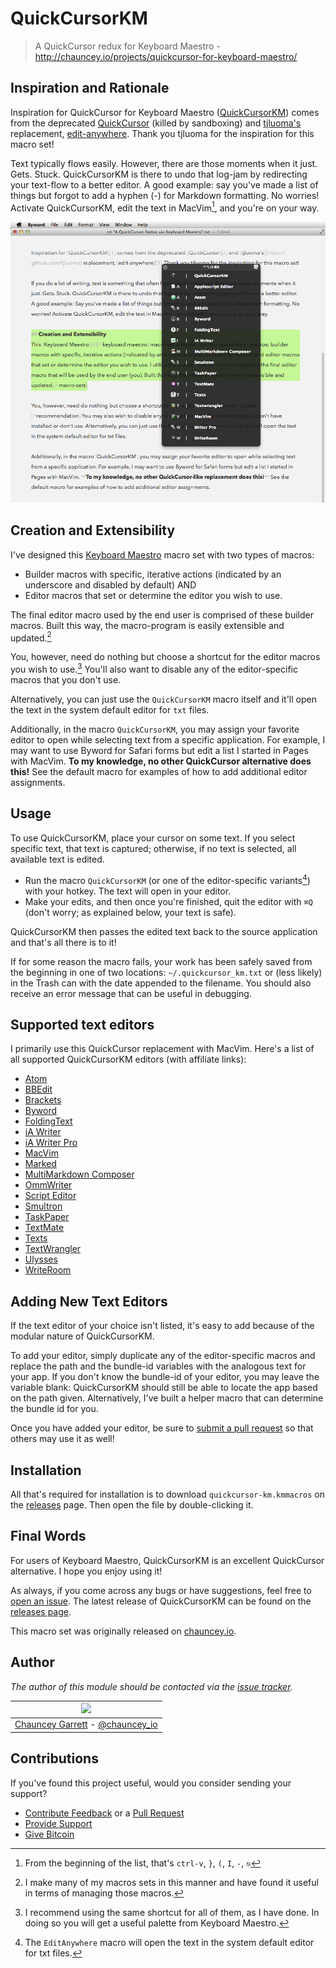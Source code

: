# QuickCursorKM

> A QuickCursor redux for Keyboard Maestro - http://chauncey.io/projects/quickcursor-for-keyboard-maestro/

## Inspiration and Rationale

Inspiration for QuickCursor for Keyboard Maestro ([QuickCursorKM](https://github.com/chauncey-garrett/keyboard-maestro-quickcursorkm)) comes from the deprecated [QuickCursor](https://www.youtube.com/watch?v=-bHwcyHrRGs) (killed by sandboxing) and [tjluoma's](https://github.com/tjluoma) replacement, [edit-anywhere](https://github.com/tjluoma/edit-anywhere). Thank you tjluoma for the inspiration for this macro set!

Text typically flows easily. However, there are those moments when it just. Gets. Stuck. QuickCursorKM is there to undo that log-jam by redirecting your text-flow to a better editor. A good example: say you've made a list of things but forgot to add a hyphen (-) for Markdown formatting. No worries! Activate QuickCursorKM, edit the text in MacVim[^vim-list-edit], and you're on your way.

![](/img/quickcursor-km-palette.png)

## Creation and Extensibility

I've designed this [Keyboard Maestro](http://www.stairways.com/action/kmdiscount?REF4PDX) macro set with two types of macros:

- Builder macros with specific, iterative actions (indicated by an underscore and disabled by default) AND
- Editor macros that set or determine the editor you wish to use.

The final editor macro used by the end user is comprised of these builder macros. Built this way, the macro-program is easily extensible and updated.[^macro-sets]

You, however, need do nothing but choose a shortcut for the editor macros you wish to use.[^recommendation] You'll also want to disable any of the editor-specific macros that you don't use.

Alternatively, you can just use the `QuickCursorKM` macro itself and it'll open the text in the system default editor for `txt` files.

Additionally, in the macro `QuickCursorKM`, you may assign your favorite editor to open while selecting text from a specific application. For example, I may want to use Byword for Safari forms but edit a list I started in Pages with MacVim. **To my knowledge, no other QuickCursor alternative does this!** See the default macro for examples of how to add additional editor assignments.

## Usage

To use QuickCursorKM, place your cursor on some text. If you select specific text, that text is captured; otherwise, if no text is selected, all available text is edited.

- Run the macro `QuickCursorKM` (or one of the editor-specific variants[^default-editor]) with your hotkey. The text will open in your editor.
- Make your edits, and then once you're finished, quit the editor with `⌘Q` (don't worry; as explained below, your text is safe).

QuickCursorKM then passes the edited text back to the source application and that's all there is to it!

If for some reason the macro fails, your work has been safely saved from the beginning in one of two locations: `~/.quickcursor_km.txt` or (less likely) in the Trash can with the date appended to the filename. You should also receive an error message that can be useful in debugging.

## Supported text editors

I primarily use this QuickCursor replacement with MacVim. Here's a list of all supported QuickCursorKM editors (with affiliate links):

<ul class="inline-list">
  <li><a class="ignore-external-link-icon" href="https://atom.io">Atom</a></li>
  <li><a class="ignore-external-link-icon" href="http://www.barebones.com/products/bbedit/">BBEdit</a></li>
  <li><a class="ignore-external-link-icon" href="http://brackets.io">Brackets</a></li>
  <li><a class="ignore-external-link-icon" href="https://itunes.apple.com/us/app/byword/id420212497?mt=12&amp;uo=4&amp;at=10lKXh">Byword</a></li>
  <li><a class="ignore-external-link-icon" href="https://itunes.apple.com/us/app/foldingtext/id540003654?mt=12&amp;uo=4&amp;at=10lKXh">FoldingText</a></li>
  <li><a class="ignore-external-link-icon" href="https://itunes.apple.com/us/app/ia-writer/id439623248?mt=12&amp;uo=4&amp;at=10lKXh">iA Writer</a></li>
  <li><a class="ignore-external-link-icon" href="https://itunes.apple.com/us/app/ia-writer-pro/id775737590?mt=12&amp;uo=4&amp;at=10lKXh">iA Writer Pro</a></li>
  <li><a class="ignore-external-link-icon" href="https://github.com/macvim-dev/macvim">MacVim</a></li>
  <li><a class="ignore-external-link-icon" href="https://itunes.apple.com/us/app/marked-2/id890031187?ls=1&mt=12&at=10lKXh">Marked</a></li>
  <li><a class="ignore-external-link-icon" href="https://itunes.apple.com/us/app/multimarkdown-composer-2/id593294811?mt=12&amp;uo=4&amp;at=10lKXh">MultiMarkdown Composer</a></li>
  <li><a class="ignore-external-link-icon" href="http://www.ommwriter.com">OmmWriter</a></li>
  <li><a class="ignore-external-link-icon" href="https://developer.apple.com/library/mac/releasenotes/InterapplicationCommunication/RN-JavaScriptForAutomation/">Script Editor</a></li>
  <li><a class="ignore-external-link-icon" href="https://itunes.apple.com/us/app/smultron-7/id921128244?mt=12&amp;uo=4&amp;at=10lKXh">Smultron</a></li>
  <li><a class="ignore-external-link-icon" href="https://itunes.apple.com/us/app/taskpaper/id424281111?mt=12&amp;uo=4&amp;at=10lKXh">TaskPaper</a></li>
  <li><a class="ignore-external-link-icon" href="https://macromates.com">TextMate</a></li>
  <li><a class="ignore-external-link-icon" href="http://www.texts.io">Texts</a></li>
  <li><a class="ignore-external-link-icon" href="https://itunes.apple.com/us/app/textwrangler/id404010395?mt=12&amp;uo=4&amp;at=10lKXh">TextWrangler</a></li>
  <li><a class="ignore-external-link-icon" href="https://itunes.apple.com/us/app/ulysses/id623795237?mt=12&amp;uo=4&amp;at=10lKXh">Ulysses</a></li>
  <li><a class="ignore-external-link-icon" href="https://itunes.apple.com/us/app/writeroom/id417967324?mt=12&amp;uo=4&amp;at=10lKXh">WriteRoom</a></li>
</ul>

## Adding New Text Editors

If the text editor of your choice isn't listed, it's easy to add because of the modular nature of QuickCursorKM.

To add your editor, simply duplicate any of the editor-specific macros and replace the path and the bundle-id variables with the analogous text for your app. If you don't know the bundle-id of your editor, you may leave the variable blank: QuickCursorKM should still be able to locate the app based on the path given. Alternatively, I've built a helper macro that can determine the bundle id for you.

Once you have added your editor, be sure to [submit a pull request](https://github.com/chauncey-garrett/keyboard-maestro-quickcursorkm/pulls) so that others may use it as well!

## Installation

All that's required for installation is to download `quickcursor-km.kmmacros` on the [releases](https://github.com/chauncey-garrett/keyboard-maestro-quickcursorkm/releases) page. Then open the file by double-clicking it.

## Final Words

For users of Keyboard Maestro, QuickCursorKM is an excellent QuickCursor alternative. I hope you enjoy using it!

As always, if you come across any bugs or have suggestions, feel free to [open an issue](https://github.com/chauncey-garrett/keyboard-maestro-quickcursorkm/issues). The latest release of QuickCursorKM can be found on the [releases page](https://github.com/chauncey-garrett/keyboard-maestro-quickcursorkm/releases).

This macro set was originally released on [chauncey.io](http://chauncey.io/blog/2014/09/10/a-quickcursor-redux-via-keyboard-maestro).

## Author

*The author of this module should be contacted via the [issue tracker](https://github.com/chauncey-garrett/keyboard-maestro-quickcursorkm/issues).*

| [![](http://www.gravatar.com/avatar/81e1334c20c8dc25dbf3fee88dc1879c.jpg?s=150&r=g)](http://chauncey.io) |
| :------------------------------------------------------------------------------------------------------: |
| [Chauncey Garrett](http://chauncey.io) - [@chauncey_io](http://twitter.com/chauncey_io)                  |

## Contributions

If you've found this project useful, would you consider sending your support?

- [Contribute Feedback](https://github.com/chauncey-garrett/keyboard-maestro-quickcursorkm/issues) or a [Pull Request](https://github.com/chauncey-garrett/keyboard-maestro-quickcursorkm/pulls)
- [Provide Support](http://chauncey.io/donate/)
- [Give Bitcoin](https://www.coinbase.com/ChaunceyGarrett)

[^macro-sets]: I make many of my macros sets in this manner and have found it useful in terms of managing those macros.

[^recommendation]: I recommend using the same shortcut for all of them, as I have done. In doing so you will get a useful palette from Keyboard Maestro.

[^default-editor]: The `EditAnywhere` macro will open the text in the system default editor for txt files.

[^keyboard-maestro]:  This [referral link](http://www.stairways.com/action/kmdiscount?REF4PDX) for Keyboard Maestro will save you 20%!

[^vim-list-edit]: From the beginning of the list, that's `ctrl-v`, `}`, `(`, `I`, `-`, `⎋`
